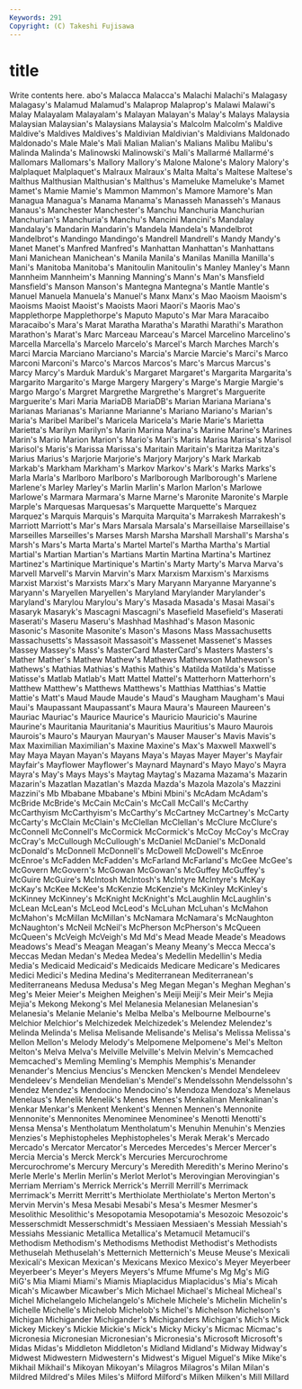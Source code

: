 ```yaml
---
Keywords: 291 
Copyright: (C) Takeshi Fujisawa
---
```


# title

Write contents here.
abo's Malacca Malacca's Malachi Malachi's Malagasy Malagasy's Malamud Malamud's Malaprop
Malaprop's Malawi Malawi's Malay Malayalam Malayalam's Malayan Malayan's Malay's Malays
Malaysia Malaysian Malaysian's Malaysians Malaysia's Malcolm Malcolm's Maldive Maldive's Maldives
Maldives's Maldivian Maldivian's Maldivians Maldonado Maldonado's Male Male's Mali Malian
Malian's Malians Malibu Malibu's Malinda Malinda's Malinowski Malinowski's Mali's Mallarmé
Mallarmé's Mallomars Mallomars's Mallory Mallory's Malone Malone's Malory Malory's Malplaquet
Malplaquet's Malraux Malraux's Malta Malta's Maltese Maltese's Malthus Malthusian Malthusian's
Malthus's Mameluke Mameluke's Mamet Mamet's Mamie Mamie's Mammon Mammon's Mamore
Mamore's Man Managua Managua's Manama Manama's Manasseh Manasseh's Manaus Manaus's
Manchester Manchester's Manchu Manchuria Manchurian Manchurian's Manchuria's Manchu's Mancini Mancini's
Mandalay Mandalay's Mandarin Mandarin's Mandela Mandela's Mandelbrot Mandelbrot's Mandingo Mandingo's
Mandrell Mandrell's Mandy Mandy's Manet Manet's Manfred Manfred's Manhattan Manhattan's
Manhattans Mani Manichean Manichean's Manila Manila's Manilas Manilla Manilla's Mani's
Manitoba Manitoba's Manitoulin Manitoulin's Manley Manley's Mann Mannheim Mannheim's Manning
Manning's Mann's Man's Mansfield Mansfield's Manson Manson's Mantegna Mantegna's Mantle
Mantle's Manuel Manuela Manuela's Manuel's Manx Manx's Mao Maoism Maoism's
Maoisms Maoist Maoist's Maoists Maori Maori's Maoris Mao's Mapplethorpe Mapplethorpe's
Maputo Maputo's Mar Mara Maracaibo Maracaibo's Mara's Marat Maratha Maratha's
Marathi Marathi's Marathon Marathon's Marat's Marc Marceau Marceau's Marcel Marcelino
Marcelino's Marcella Marcella's Marcelo Marcelo's Marcel's March Marches March's Marci
Marcia Marciano Marciano's Marcia's Marcie Marcie's Marci's Marco Marconi Marconi's
Marco's Marcos Marcos's Marc's Marcus Marcus's Marcy Marcy's Marduk Marduk's
Margaret Margaret's Margarita Margarita's Margarito Margarito's Marge Margery Margery's Marge's
Margie Margie's Margo Margo's Margret Margrethe Margrethe's Margret's Marguerite Marguerite's
Mari Maria MariaDB MariaDB's Marian Mariana Mariana's Marianas Marianas's Marianne
Marianne's Mariano Mariano's Marian's Maria's Maribel Maribel's Maricela Maricela's Marie
Marie's Marietta Marietta's Marilyn Marilyn's Marin Marina Marina's Marine Marine's
Marines Marin's Mario Marion Marion's Mario's Mari's Maris Marisa Marisa's
Marisol Marisol's Maris's Marissa Marissa's Maritain Maritain's Maritza Maritza's Marius
Marius's Marjorie Marjorie's Marjory Marjory's Mark Markab Markab's Markham Markham's
Markov Markov's Mark's Marks Marks's Marla Marla's Marlboro Marlboro's Marlborough
Marlborough's Marlene Marlene's Marley Marley's Marlin Marlin's Marlon Marlon's Marlowe
Marlowe's Marmara Marmara's Marne Marne's Maronite Maronite's Marple Marple's Marquesas
Marquesas's Marquette Marquette's Marquez Marquez's Marquis Marquis's Marquita Marquita's Marrakesh
Marrakesh's Marriott Marriott's Mar's Mars Marsala Marsala's Marseillaise Marseillaise's Marseilles
Marseilles's Marses Marsh Marsha Marshall Marshall's Marsha's Marsh's Mars's Marta
Marta's Martel Martel's Martha Martha's Martial Martial's Martian Martian's Martians
Martin Martina Martina's Martinez Martinez's Martinique Martinique's Martin's Marty Marty's
Marva Marva's Marvell Marvell's Marvin Marvin's Marx Marxism Marxism's Marxisms
Marxist Marxist's Marxists Marx's Mary Maryann Maryanne Maryanne's Maryann's Maryellen
Maryellen's Maryland Marylander Marylander's Maryland's Marylou Marylou's Mary's Masada Masada's
Masai Masai's Masaryk Masaryk's Mascagni Mascagni's Masefield Masefield's Maserati Maserati's
Maseru Maseru's Mashhad Mashhad's Mason Masonic Masonic's Masonite Masonite's Mason's
Masons Mass Massachusetts Massachusetts's Massasoit Massasoit's Massenet Massenet's Masses Massey
Massey's Mass's MasterCard MasterCard's Masters Masters's Mather Mather's Mathew Mathew's
Mathews Mathewson Mathewson's Mathews's Mathias Mathias's Mathis Mathis's Matilda Matilda's
Matisse Matisse's Matlab Matlab's Matt Mattel Mattel's Matterhorn Matterhorn's Matthew
Matthew's Matthews Matthews's Matthias Matthias's Mattie Mattie's Matt's Maud Maude
Maude's Maud's Maugham Maugham's Maui Maui's Maupassant Maupassant's Maura Maura's
Maureen Maureen's Mauriac Mauriac's Maurice Maurice's Mauricio Mauricio's Maurine Maurine's
Mauritania Mauritania's Mauritius Mauritius's Mauro Maurois Maurois's Mauro's Mauryan Mauryan's
Mauser Mauser's Mavis Mavis's Max Maximilian Maximilian's Maxine Maxine's Max's
Maxwell Maxwell's May Maya Mayan Mayan's Mayans Maya's Mayas Mayer
Mayer's Mayfair Mayfair's Mayflower Mayflower's Maynard Maynard's Mayo Mayo's Mayra
Mayra's May's Mays Mays's Maytag Maytag's Mazama Mazama's Mazarin Mazarin's
Mazatlan Mazatlan's Mazda Mazda's Mazola Mazola's Mazzini Mazzini's Mb Mbabane
Mbabane's Mbini Mbini's McAdam McAdam's McBride McBride's McCain McCain's McCall
McCall's McCarthy McCarthyism McCarthyism's McCarthy's McCartney McCartney's McCarty McCarty's McClain
McClain's McClellan McClellan's McClure McClure's McConnell McConnell's McCormick McCormick's McCoy
McCoy's McCray McCray's McCullough McCullough's McDaniel McDaniel's McDonald McDonald's McDonnell
McDonnell's McDowell McDowell's McEnroe McEnroe's McFadden McFadden's McFarland McFarland's McGee
McGee's McGovern McGovern's McGowan McGowan's McGuffey McGuffey's McGuire McGuire's McIntosh
McIntosh's McIntyre McIntyre's McKay McKay's McKee McKee's McKenzie McKenzie's McKinley
McKinley's McKinney McKinney's McKnight McKnight's McLaughlin McLaughlin's McLean McLean's McLeod
McLeod's McLuhan McLuhan's McMahon McMahon's McMillan McMillan's McNamara McNamara's McNaughton
McNaughton's McNeil McNeil's McPherson McPherson's McQueen McQueen's McVeigh McVeigh's Md
Md's Mead Meade Meade's Meadows Meadows's Mead's Meagan Meagan's Meany
Meany's Mecca Mecca's Meccas Medan Medan's Medea Medea's Medellin Medellin's
Media Media's Medicaid Medicaid's Medicaids Medicare Medicare's Medicares Medici Medici's
Medina Medina's Mediterranean Mediterranean's Mediterraneans Medusa Medusa's Meg Megan Megan's
Meghan Meghan's Meg's Meier Meier's Meighen Meighen's Meiji Meiji's Meir
Meir's Mejia Mejia's Mekong Mekong's Mel Melanesia Melanesian Melanesian's Melanesia's
Melanie Melanie's Melba Melba's Melbourne Melbourne's Melchior Melchior's Melchizedek Melchizedek's
Melendez Melendez's Melinda Melinda's Melisa Melisande Melisande's Melisa's Melissa Melissa's
Mellon Mellon's Melody Melody's Melpomene Melpomene's Mel's Melton Melton's Melva
Melva's Melville Melville's Melvin Melvin's Memcached Memcached's Memling Memling's Memphis
Memphis's Menander Menander's Mencius Mencius's Mencken Mencken's Mendel Mendeleev Mendeleev's
Mendelian Mendelian's Mendel's Mendelssohn Mendelssohn's Mendez Mendez's Mendocino Mendocino's Mendoza
Mendoza's Menelaus Menelaus's Menelik Menelik's Menes Menes's Menkalinan Menkalinan's Menkar
Menkar's Menkent Menkent's Mennen Mennen's Mennonite Mennonite's Mennonites Menominee Menominee's
Menotti Menotti's Mensa Mensa's Mentholatum Mentholatum's Menuhin Menuhin's Menzies Menzies's
Mephistopheles Mephistopheles's Merak Merak's Mercado Mercado's Mercator Mercator's Mercedes Mercedes's
Mercer Mercer's Mercia Mercia's Merck Merck's Mercuries Mercurochrome Mercurochrome's Mercury
Mercury's Meredith Meredith's Merino Merino's Merle Merle's Merlin Merlin's Merlot
Merlot's Merovingian Merovingian's Merriam Merriam's Merrick Merrick's Merrill Merrill's Merrimack
Merrimack's Merritt Merritt's Merthiolate Merthiolate's Merton Merton's Mervin Mervin's Mesa
Mesabi Mesabi's Mesa's Mesmer Mesmer's Mesolithic Mesolithic's Mesopotamia Mesopotamia's Mesozoic
Mesozoic's Messerschmidt Messerschmidt's Messiaen Messiaen's Messiah Messiah's Messiahs Messianic Metallica
Metallica's Metamucil Metamucil's Methodism Methodism's Methodisms Methodist Methodist's Methodists Methuselah
Methuselah's Metternich Metternich's Meuse Meuse's Mexicali Mexicali's Mexican Mexican's Mexicans
Mexico Mexico's Meyer Meyerbeer Meyerbeer's Meyer's Meyers Meyers's Mfume Mfume's
Mg Mg's MiG MiG's Mia Miami Miami's Miamis Miaplacidus Miaplacidus's
Mia's Micah Micah's Micawber Micawber's Mich Michael Michael's Micheal Micheal's
Michel Michelangelo Michelangelo's Michele Michele's Michelin Michelin's Michelle Michelle's Michelob
Michelob's Michel's Michelson Michelson's Michigan Michigander Michigander's Michiganders Michigan's Mich's
Mick Mickey Mickey's Mickie Mickie's Mick's Micky Micky's Micmac Micmac's
Micronesia Micronesian Micronesian's Micronesia's Microsoft Microsoft's Midas Midas's Middleton Middleton's
Midland Midland's Midway Midway's Midwest Midwestern Midwestern's Midwest's Miguel Miguel's
Mike Mike's Mikhail Mikhail's Mikoyan Mikoyan's Milagros Milagros's Milan Milan's
Mildred Mildred's Miles Miles's Milford Milford's Milken Milken's Mill Millard
